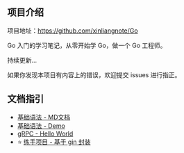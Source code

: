 ## 项目介绍

项目地址：https://github.com/xinliangnote/Go

Go 入门的学习笔记，从零开始学 Go，做一个 Go 工程师。

持续更新...

如果你发现本项目有内容上的错误，欢迎提交 issues 进行指正。

## 文档指引

- [基础语法 - MD文档](https://github.com/xinliangnote/Go/blob/master/00-基础语法)
- [基础语法 - Demo](https://github.com/xinliangnote/Go/blob/master/00-基础语法/codes)
- [gRPC - Hello World](https://github.com/xinliangnote/Go/blob/master/02-Go%20gRPC/codes/01-gRPC%20Hello%20World)
- :star: [练手项目 - 基于 gin 封装](https://github.com/xinliangnote/go-gin-api)


